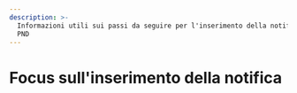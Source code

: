 ```yaml
---
description: >-
  Informazioni utili sui passi da seguire per l'inserimento della notifica su
  PND
---
```


# Focus sull'inserimento della notifica

